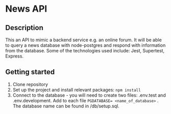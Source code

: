 # News API

## Description 

This an API to mimic a backend service e.g. an online forum. It will be able to query a news database with node-postgres and respond with information from the database. Some of the technologies used include: Jest, Supertest, Express.

## Getting started

1. Clone repository 
2. Set up the project and install relevant packages: ```npm install```
3. Connect to the database - you will need to create two files: .env.test and .env.development. Add to each file ```PGDATABASE= <name_of_database>``` . The database name can be found in /db/setup.sql.
